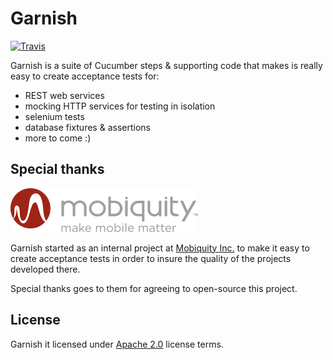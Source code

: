 # Garnish

[![Travis](https://img.shields.io/travis/garnishtest/garnishtest/develop.svg?maxAge=300)](https://travis-ci.org/garnishtest/garnishtest)

Garnish is a suite of Cucumber steps & supporting code that makes is really easy to create acceptance tests for:
- REST web services
- mocking HTTP services for testing in isolation
- selenium tests
- database fixtures & assertions
- more to come :)

## Special thanks 

[![Mobiquity Inc. logo](mobiquity-logo.png)](https://www.mobiquityinc.com/)

Garnish started as an internal project at [Mobiquity Inc.](https://www.mobiquityinc.com/) to make it easy to create acceptance tests in order to insure the quality of the projects developed there.

Special thanks goes to them for agreeing to open-source this project.

## License

Garnish it licensed under [Apache 2.0](LICENSE) license terms.
